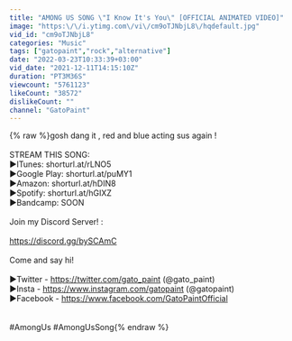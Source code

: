 ```yaml
---
title: "AMONG US SONG \"I Know It's You\" [OFFICIAL ANIMATED VIDEO]"
image: "https:\/\/i.ytimg.com\/vi\/cm9oTJNbjL8\/hqdefault.jpg"
vid_id: "cm9oTJNbjL8"
categories: "Music"
tags: ["gatopaint","rock","alternative"]
date: "2022-03-23T10:33:39+03:00"
vid_date: "2021-12-11T14:15:10Z"
duration: "PT3M36S"
viewcount: "5761123"
likeCount: "38572"
dislikeCount: ""
channel: "GatoPaint"
---
```

{% raw %}gosh dang it , red and blue acting sus again ! <br /><br />STREAM THIS SONG:<br />►ITunes: shorturl.at/rLNO5<br />►Google Play: shorturl.at/puMY1<br />►Amazon: shorturl.at/hDIN8<br />►Spotify: shorturl.at/hGIXZ<br />►Bandcamp: SOON<br /><br />Join my Discord Server! :<br /><br /><a rel="nofollow" target="blank" href="https://discord.gg/bySCAmC">https://discord.gg/bySCAmC</a><br /><br />Come and say hi!<br /><br />►Twitter - <a rel="nofollow" target="blank" href="https://twitter.com/gato_paint">https://twitter.com/gato_paint</a> (@gato_paint)<br />►Insta - <a rel="nofollow" target="blank" href="https://www.instagram.com/gatopaint">https://www.instagram.com/gatopaint</a> (@gatopaint)<br />►Facebook - <a rel="nofollow" target="blank" href="https://www.facebook.com/GatoPaintOfficial">https://www.facebook.com/GatoPaintOfficial</a><br /><br /><br />#AmongUs #AmongUsSong{% endraw %}
